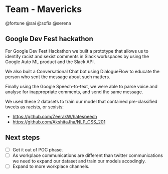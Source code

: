 # Team - Mavericks

@fortune @sai @sofia @serena

## Google Dev Fest hackathon

For Google Dev Fest Hackathon we built a prototype that allows us to identify racist and sexist comments in Slack workspaces by using the Google Auto ML product and the Slack API. 

We also built a Conversational Chat bot using DialogueFlow to educate the person who sent the message about such matters. 

Finally using the Google Speech-to-text, we were able to parse voice and analyse for inappropriate comments, and send the same message. 

We used these 2 datasets to train our model that contained pre-classified tweets as racists, or sexists:

- https://github.com/ZeerakW/hatespeech
- https://github.com/AkshitaJha/NLP_CSS_201

## Next steps

- [ ] Get it out of POC phase.
- [ ] As workplace communications are different than twitter communications we need to expand our dataset and train our models accodingly.
- [ ] Expand to more workplace channels.
